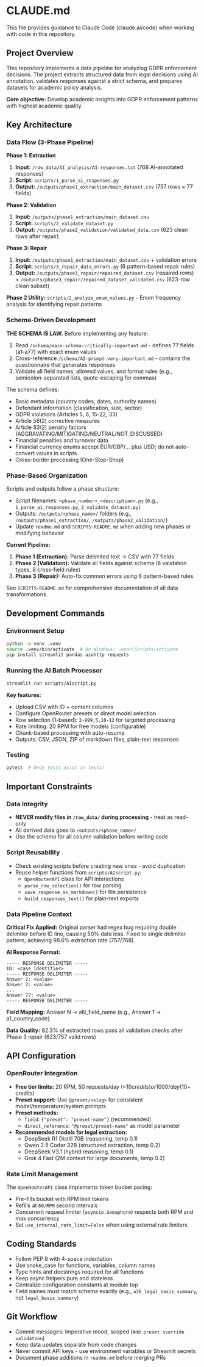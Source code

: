 # CLAUDE.md

This file provides guidance to Claude Code (claude.ai/code) when working with code in this repository.

## Project Overview

This repository implements a data pipeline for analyzing GDPR enforcement decisions. The project extracts structured data from legal decisions using AI annotation, validates responses against a strict schema, and prepares datasets for academic policy analysis.

**Core objective:** Develop academic insights into GDPR enforcement patterns with highest academic quality.

## Key Architecture

### Data Flow (3-Phase Pipeline)

**Phase 1: Extraction**
1. **Input:** `/raw_data/AI_analysis/AI-responses.txt` (768 AI-annotated responses)
2. **Script:** `scripts/1_parse_ai_responses.py`
3. **Output:** `/outputs/phase1_extraction/main_dataset.csv` (757 rows × 77 fields)

**Phase 2: Validation**
1. **Input:** `/outputs/phase1_extraction/main_dataset.csv`
2. **Script:** `scripts/2_validate_dataset.py`
3. **Output:** `/outputs/phase2_validation/validated_data.csv` (623 clean rows after repair)

**Phase 3: Repair**
1. **Input:** `/outputs/phase1_extraction/main_dataset.csv` + validation errors
2. **Script:** `scripts/3_repair_data_errors.py` (6 pattern-based repair rules)
3. **Output:** `/outputs/phase3_repair/repaired_dataset.csv` (repaired rows) + `/outputs/phase3_repair/repaired_dataset_validated.csv` (623-row clean subset)

**Phase 2 Utility:** `scripts/2_analyze_enum_values.py` - Enum frequency analysis for identifying repair patterns

### Schema-Driven Development

**THE SCHEMA IS LAW.** Before implementing any feature:

1. Read `/schema/main-schema-critically-important.md` - defines 77 fields (a1-a77) with exact enum values
2. Cross-reference `/schema/AI-prompt-very-important.md` - contains the questionnaire that generates responses
3. Validate all field names, allowed values, and format rules (e.g., semicolon-separated lists, quote-escaping for commas)

The schema defines:
- Basic metadata (country codes, dates, authority names)
- Defendant information (classification, size, sector)
- GDPR violations (Articles 5, 6, 15-22, 33)
- Article 58(2) corrective measures
- Article 83(2) penalty factors (AGGRAVATING/MITIGATING/NEUTRAL/NOT_DISCUSSED)
- Financial penalties and turnover data
- Financial currency enums accept EUR/GBP/… plus USD; do not auto-convert values in scripts.
- Cross-border processing (One-Stop-Shop)

### Phase-Based Organization

Scripts and outputs follow a phase structure:

- Script filenames: `<phase_number>_<description>.py` (e.g., `1_parse_ai_responses.py`, `2_validate_dataset.py`)
- Outputs: `/outputs/<phase_name>/` folders (e.g., `/outputs/phase1_extraction/`, `/outputs/phase2_validation/`)
- Update `readme.md` and `SCRIPTS-README.md` when adding new phases or modifying behavior

**Current Pipeline:**
1. **Phase 1 (Extraction):** Parse delimited text → CSV with 77 fields
2. **Phase 2 (Validation):** Validate all fields against schema (8 validation types, 8 cross-field rules)
3. **Phase 3 (Repair):** Auto-fix common errors using 6 pattern-based rules

See `SCRIPTS-README.md` for comprehensive documentation of all data transformations.

## Development Commands

### Environment Setup
```bash
python -m venv .venv
source .venv/bin/activate  # On Windows: .venv\Scripts\activate
pip install streamlit pandas aiohttp requests
```

### Running the AI Batch Processor
```bash
streamlit run scripts/AIscript.py
```

**Key features:**
- Upload CSV with ID + content columns
- Configure OpenRouter presets or direct model selection
- Row selection (1-based): `2-999,5,10-12` for targeted processing
- Rate limiting: 20 RPM for free models (configurable)
- Chunk-based processing with auto-resume
- Outputs: CSV, JSON, ZIP of markdown files, plain-text responses

### Testing
```bash
pytest  # Once tests exist in tests/
```

## Important Constraints

### Data Integrity

- **NEVER modify files in `/raw_data/` during processing** - treat as read-only
- All derived data goes to `/outputs/<phase_name>/`
- Use the schema for all column validation before writing code

### Script Reusability

- Check existing scripts before creating new ones - avoid duplication
- Reuse helper functions from `scripts/AIscript.py`:
  - `OpenRouterAPI` class for API interactions
  - `parse_row_selection()` for row parsing
  - `save_response_as_markdown()` for file persistence
  - `build_responses_text()` for plain-text exports

### Data Pipeline Context

**Critical Fix Applied:** Original parser had regex bug requiring double delimiter before ID line, causing 50% data loss. Fixed to single delimiter pattern, achieving 98.6% extraction rate (757/768).

**AI Response Format:**
```
----- RESPONSE DELIMITER -----
ID: <case_identifier>
----- RESPONSE DELIMITER -----
Answer 1: <value>
Answer 2: <value>
...
Answer 77: <value>
----- RESPONSE DELIMITER -----
```

**Field Mapping:** Answer N → aN_field_name (e.g., Answer 1 → a1_country_code)

**Data Quality:** 82.3% of extracted rows pass all validation checks after Phase 3 repair (623/757 valid rows)

## API Configuration

### OpenRouter Integration

- **Free tier limits:** 20 RPM, 50 requests/day (<$10 credits) or 1000/day ($10+ credits)
- **Preset support:** Use `@preset/<slug>` for consistent model/temperature/system prompts
- **Preset methods:**
  - `field`: `{"preset": "preset-name"}` (recommended)
  - `direct_reference`: `"@preset/preset-name"` as model parameter
- **Recommended models for legal extraction:**
  - DeepSeek R1 Distill 70B (reasoning, temp 0.1)
  - Qwen 2.5 Coder 32B (structured extraction, temp 0.2)
  - DeepSeek V3.1 (hybrid reasoning, temp 0.1)
  - Grok 4 Fast (2M context for large documents, temp 0.2)

### Rate Limit Management

The `OpenRouterAPI` class implements token bucket pacing:
- Pre-fills bucket with RPM limit tokens
- Refills at `60/RPM` second intervals
- Concurrent request limiter (`asyncio.Semaphore`) respects both RPM and max concurrency
- Set `use_internal_rate_limit=False` when using external rate limiters

## Coding Standards

- Follow PEP 8 with 4-space indentation
- Use snake_case for functions, variables, column names
- Type hints and docstrings required for all functions
- Keep async helpers pure and stateless
- Centralize configuration constants at module top
- Field names must match schema exactly (e.g., `a36_legal_basis_summary`, not `legal_basis_summary`)

## Git Workflow

- Commit messages: Imperative mood, scoped (`Add preset override validation`)
- Keep data updates separate from code changes
- Never commit API keys - use environment variables or Streamlit secrets
- Document phase additions in `readme.md` before merging PRs
